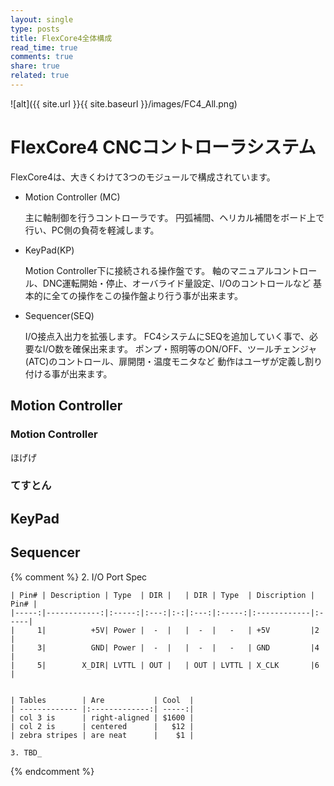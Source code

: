 ```yaml
---
layout: single
type: posts
title: FlexCore4全体構成
read_time: true
comments: true
share: true
related: true
---
```


![alt]({{ site.url }}{{ site.baseurl }}/images/FC4_All.png)

# FlexCore4 CNCコントローラシステム
 FlexCore4は、大きくわけて3つのモジュールで構成されています。
 
 - Motion Controller (MC)

    主に軸制御を行うコントローラです。
    円弧補間、ヘリカル補間をボード上で行い、PC側の負荷を軽減します。

 - KeyPad(KP)

    Motion Controller下に接続される操作盤です。
    軸のマニュアルコントロール、DNC運転開始・停止、オーバライド量設定、I/Oのコントロールなど
    基本的に全ての操作をこの操作盤より行う事が出来ます。

 - Sequencer(SEQ)

    I/O接点入出力を拡張します。 FC4システムにSEQを追加していく事で、必要なI/O数を確保出来ます。
    ポンプ・照明等のON/OFF、ツールチェンジャ(ATC)のコントロール、扉開閉・温度モニタなど
    動作はユーザが定義し割り付ける事が出来ます。

## Motion Controller

### Motion Controller
 ほげげ

### てすとん

## KeyPad

## Sequencer


{% comment %}
	2. I/O Port Spec

	| Pin# | Description | Type  | DIR |   | DIR | Type  | Discription | Pin# |
	|-----:|------------:|:-----:|:---:|:-:|:---:|:-----:|:------------|:-----|
	|     1|          +5V| Power |  -  |   |  -  |   -   | +5V         |2     |
	|     3|          GND| Power |  -  |   |  -  |   -   | GND         |4     |
	|     5|        X_DIR| LVTTL | OUT |   | OUT | LVTTL | X_CLK       |6     |


	| Tables        | Are           | Cool  |
	| ------------- |:-------------:| -----:|
	| col 3 is      | right-aligned | $1600 |
	| col 2 is      | centered      |   $12 |
	| zebra stripes | are neat      |    $1 |

	3. TBD_
{% endcomment %}
